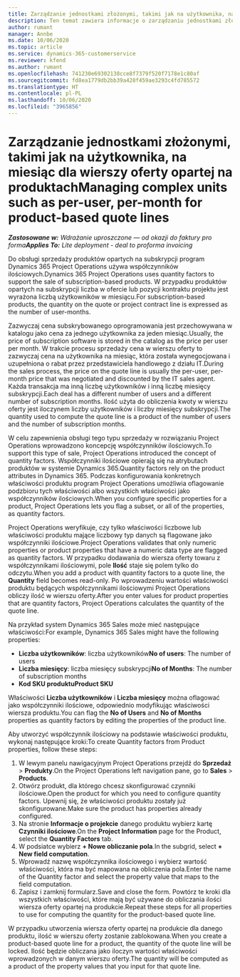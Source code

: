 ```yaml
---
title: Zarządzanie jednostkami złożonymi, takimi jak na użytkownika, na miesiąc dla wierszy oferty opartej na produktach
description: Ten temat zawiera informacje o zarządzaniu jednostkami złożonymi w wierszu oferty opartej na produktach.
author: rumant
manager: Annbe
ms.date: 10/06/2020
ms.topic: article
ms.service: dynamics-365-customerservice
ms.reviewer: kfend
ms.author: rumant
ms.openlocfilehash: 741230e69302138cce8f7379f520f7178e1c80af
ms.sourcegitcommit: fd8ea1779db2bb39a428f459ae3293c4fd785572
ms.translationtype: HT
ms.contentlocale: pl-PL
ms.lasthandoff: 10/06/2020
ms.locfileid: "3965856"
---
```

# <a name="managing-complex-units-such-as-per-user-per-month-for-product-based-quote-lines"></a><span data-ttu-id="64068-103">Zarządzanie jednostkami złożonymi, takimi jak na użytkownika, na miesiąc dla wierszy oferty opartej na produktach</span><span class="sxs-lookup"><span data-stu-id="64068-103">Managing complex units such as per-user, per-month for product-based quote lines</span></span>

<span data-ttu-id="64068-104">_**Zastosowane w:** Wdrażanie uproszczone — od okazji do faktury pro forma_</span><span class="sxs-lookup"><span data-stu-id="64068-104">_**Applies To:** Lite deployment - deal to proforma invoicing_</span></span>

<span data-ttu-id="64068-105">Do obsługi sprzedaży produktów opartych na subskrypcji program Dynamics 365 Project Operations używa współczynników ilościowych.</span><span class="sxs-lookup"><span data-stu-id="64068-105">Dynamics 365 Project Operations uses quantity factors to support the sale of subscription-based products.</span></span> <span data-ttu-id="64068-106">W przypadku produktów opartych na subskrypcji liczba w ofercie lub pozycji kontraktu projektu jest wyrażona liczbą użytkowników w miesiącu.</span><span class="sxs-lookup"><span data-stu-id="64068-106">For subscription-based products, the quantity on the quote or project contract line is expressed as the number of user-months.</span></span>

<span data-ttu-id="64068-107">Zazwyczaj cena subskrybowanego oprogramowania jest przechowywana w katalogu jako cena za jednego użytkownika za jeden miesiąc.</span><span class="sxs-lookup"><span data-stu-id="64068-107">Usually, the price of subscription software is stored in the catalog as the price per user per month.</span></span> <span data-ttu-id="64068-108">W trakcie procesu sprzedaży cena w wierszu oferty to zazwyczaj cena na użytkownika na miesiąc, która została wynegocjowana i uzupełniona o rabat przez przedstawiciela handlowego z działu IT.</span><span class="sxs-lookup"><span data-stu-id="64068-108">During the sales process, the price on the quote line is usually the per-user, per-month price that was negotiated and discounted by the IT sales agent.</span></span> <span data-ttu-id="64068-109">Każda transakcja ma inną liczbę użytkowników i inną liczbę miesięcy subskrypcji.</span><span class="sxs-lookup"><span data-stu-id="64068-109">Each deal has a different number of users and a different number of subscription months.</span></span> <span data-ttu-id="64068-110">Ilość użyta do obliczenia kwoty w wierszu oferty jest iloczynem liczby użytkowników i liczby miesięcy subskrypcji.</span><span class="sxs-lookup"><span data-stu-id="64068-110">The quantity used to compute the quote line is a product of the number of users and the number of subscription months.</span></span>

<span data-ttu-id="64068-111">W celu zapewnienia obsługi tego typu sprzedaży w rozwiązaniu Project Operations wprowadzono koncepcję współczynników ilościowych.</span><span class="sxs-lookup"><span data-stu-id="64068-111">To support this type of sale, Project Operations introduced the concept of quantity factors.</span></span> <span data-ttu-id="64068-112">Współczynniki ilościowe opierają się na atrybutach produktów w systemie Dynamics 365.</span><span class="sxs-lookup"><span data-stu-id="64068-112">Quantity factors rely on the product attributes in Dynamics 365.</span></span> <span data-ttu-id="64068-113">Podczas konfigurowania konkretnych właściwości produktu program Project Operations umożliwia oflagowanie podzbioru tych właściwości albo wszystkich właściwości jako współczynników ilościowych.</span><span class="sxs-lookup"><span data-stu-id="64068-113">When you configure specific properties for a product, Project Operations lets you flag a subset, or all of the properties, as quantity factors.</span></span>

<span data-ttu-id="64068-114">Project Operations weryfikuje, czy tylko właściwości liczbowe lub właściwości produktu mające liczbowy typ danych są flagowane jako współczynniki ilościowe.</span><span class="sxs-lookup"><span data-stu-id="64068-114">Project Operations validates that only numeric properties or product properties that have a numeric data type are flagged as quantity factors.</span></span> <span data-ttu-id="64068-115">W przypadku dodawania do wiersza oferty towaru z współczynnikami ilościowymi, pole **Ilość** staje się polem tylko do odczytu.</span><span class="sxs-lookup"><span data-stu-id="64068-115">When you add a product with quantity factors to a quote line, the **Quantity** field becomes read-only.</span></span> <span data-ttu-id="64068-116">Po wprowadzeniu wartości właściwości produktu będących współczynnikami ilościowymi Project Operations obliczy ilość w wierszu oferty.</span><span class="sxs-lookup"><span data-stu-id="64068-116">After you enter values for product properties that are quantity factors, Project Operations calculates the quantity of the quote line.</span></span>

<span data-ttu-id="64068-117">Na przykład system Dynamics 365 Sales może mieć następujące właściwości:</span><span class="sxs-lookup"><span data-stu-id="64068-117">For example, Dynamics 365 Sales might have the following properties:</span></span>

- <span data-ttu-id="64068-118">**Liczba użytkowników**: liczba użytkowników</span><span class="sxs-lookup"><span data-stu-id="64068-118">**No of users**: The number of users</span></span>
- <span data-ttu-id="64068-119">**Liczba miesięcy**: liczba miesięcy subskrypcji</span><span class="sxs-lookup"><span data-stu-id="64068-119">**No of Months**: The number of subscription months</span></span>
- <span data-ttu-id="64068-120">**Kod SKU produktu**</span><span class="sxs-lookup"><span data-stu-id="64068-120">**Product SKU**</span></span>

<span data-ttu-id="64068-121">Właściwości **Liczba użytkowników** i **Liczba miesięcy** można oflagować jako współczynniki ilościowe, odpowiednio modyfikując właściwości wiersza produktu.</span><span class="sxs-lookup"><span data-stu-id="64068-121">You can flag the **No of Users** and **No of Months** properties as quantity factors by editing the properties of the product line.</span></span>

<span data-ttu-id="64068-122">Aby utworzyć współczynnik ilościowy na podstawie właściwości produktu, wykonaj następujące kroki:</span><span class="sxs-lookup"><span data-stu-id="64068-122">To create Quantity factors from Product properties, follow these steps:</span></span>

1. <span data-ttu-id="64068-123">W lewym panelu nawigacyjnym Project Operations przejdź do **Sprzedaż** > **Produkty**.</span><span class="sxs-lookup"><span data-stu-id="64068-123">On the Project Operations left navigation pane, go to **Sales** > **Products**.</span></span>
2. <span data-ttu-id="64068-124">Otwórz produkt, dla którego chcesz skonfigurować czynniki ilościowe.</span><span class="sxs-lookup"><span data-stu-id="64068-124">Open the product for which you need to configure quantity factors.</span></span> <span data-ttu-id="64068-125">Upewnij się, że właściwości produktu zostały już skonfigurowane.</span><span class="sxs-lookup"><span data-stu-id="64068-125">Make sure the product has properties already configured.</span></span>
3. <span data-ttu-id="64068-126">Na stronie **Informacje o projekcie** danego produktu wybierz kartę **Czynniki ilościowe**.</span><span class="sxs-lookup"><span data-stu-id="64068-126">On the **Project Information** page for the Product, select the **Quantity Factors** tab.</span></span>
4. <span data-ttu-id="64068-127">W podsiatce wybierz **+ Nowe obliczanie pola**.</span><span class="sxs-lookup"><span data-stu-id="64068-127">In the subgrid, select **+ New field computation**.</span></span>
5. <span data-ttu-id="64068-128">Wprowadź nazwę współczynnika ilościowego i wybierz wartość właściwości, która ma być mapowana na obliczenia pola.</span><span class="sxs-lookup"><span data-stu-id="64068-128">Enter the name of the Quantity factor and select the property value that maps to the field computation.</span></span>
6. <span data-ttu-id="64068-129">Zapisz i zamknij formularz.</span><span class="sxs-lookup"><span data-stu-id="64068-129">Save and close the form.</span></span> <span data-ttu-id="64068-130">Powtórz te kroki dla wszystkich właściwości, które mają być używane do obliczania ilości wiersza oferty opartej na produkcie.</span><span class="sxs-lookup"><span data-stu-id="64068-130">Repeat these steps for all properties to use for computing the quantity for the product-based quote line.</span></span>

<span data-ttu-id="64068-131">W przypadku utworzenia wiersza oferty opartej na produkcie dla danego produktu, ilość w wierszu oferty zostanie zablokowana.</span><span class="sxs-lookup"><span data-stu-id="64068-131">When you create a product-based quote line for a product, the quantity of the quote line will be locked.</span></span> <span data-ttu-id="64068-132">Ilość będzie obliczana jako iloczyn wartości właściwości wprowadzonych w danym wierszu oferty.</span><span class="sxs-lookup"><span data-stu-id="64068-132">The quantity will be computed as a product of the property values that you input for that quote line.</span></span>

